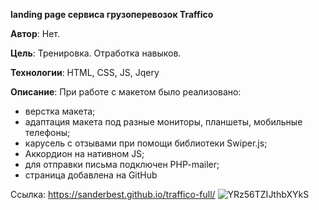 **landing page сервиса грузоперевозок Traffico**
  
  
  **Автор**: Нет.
  
  **Цель**: Тренировка. Отработка навыков.
  
  **Технологии**: HTML, CSS, JS, Jqery
  
  
  **Описание**: При работе с макетом было реализовано:
  
  - верстка макета;
  - адаптация макета под разные мониторы, планшеты, мобильные телефоны;
  - карусель с отзывами при помощи библиотеки Swiper.js;
  - Аккордион на нативном JS;
  - для отправки письма подключен PHP-mailer;
  - страница добавлена на GitHub

Ссылка: https://sanderbest.github.io/traffico-full/
![YRz56TZIJthbXYkS](https://user-images.githubusercontent.com/61217980/129896618-4c61a6a3-9182-4d0c-985a-8ed3130b6c59.png)
